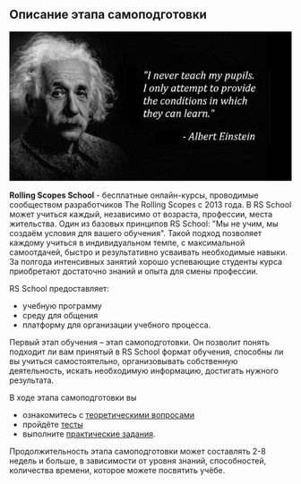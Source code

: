 ## Описание этапа самоподготовки
![](stage0/images/description.png)

**Rolling Scopes School** - бесплатные онлайн-курсы, проводимые сообществом разработчиков The Rolling Scopes с 2013 года. В RS School может учиться каждый, независимо от возраста, профессии, места жительства. Один из базовых принципов RS School: "Мы не учим, мы создаём условия для вашего обучения". Такой подход позволяет каждому учиться в индивидуальном темпе, с максимальной самоотдачей, быстро и результативно усваивать необходимые навыки. За полгода интенсивных занятий хорошо успевающие студенты курса приобретают достаточно знаний и опыта для смены профессии. 

RS School предоставляет: 
- учебную программу
- среду для общения
- платформу для организации учебного процесса.  

Первый этап обучения – этап самоподготовки. Он позволит понять подходит ли вам принятый в RS School формат обучения, способны ли вы учиться самостоятельно, организовывать собственную деятельность, искать необходимую информацию, достигать нужного результата.

В ходе этапа самоподготовки вы
- ознакомитесь с [теоретическими вопросами](materials/index)
- пройдёте [тесты](tests/index)
- выполните [практические задания](tasks/index).

Продолжительность этапа самоподготовки может составлять 2-8 недель и больше, в зависимости от уровня знаний, способностей, количества времени, которое можете посвятить учёбе.